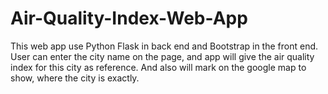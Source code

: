 # Air-Quality-Index-Web-App
This web app use Python Flask in back end and Bootstrap in the front end. 
User can enter the city name on the page, and app will give the air quality index for this city as reference. And also will mark
on the google map to show, where the city is exactly. 
